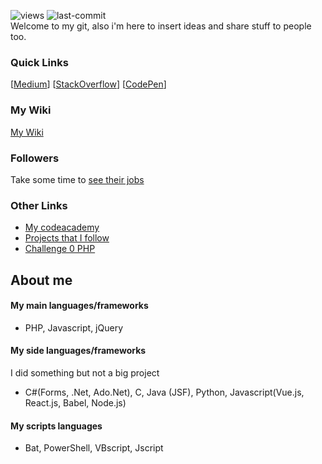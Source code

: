 
![views](https://visitor-badge.glitch.me/badge?page_id=78170.78170&left_color=black&right_color=gray) 
![last-commit](https://img.shields.io/github/last-commit/78170/78170?color=%23000&label=Last%20Update%20Date)<br/>
Welcome to my git, also i'm here to insert ideas and share stuff to people too.

### Quick Links
[[Medium](https://medium.com/@hiagosilverio)]
[[StackOverflow](https://joomla.stackexchange.com/users/8223/hiago-silv%c3%)]
[[CodePen](https://codepen.io/hiago_silverio)]

### My Wiki
[My Wiki](https://github.com/78170/my-wiki)

### Followers
Take some time to
[see their jobs](https://github.com/78170?tab=followers) 

### Other Links
- [My codeacademy](https://www.codecademy.com/profiles/hiago.silverio)
- [Projects that I follow](https://github.com/78170?tab=stars)
- [Challenge 0 PHP](https://github.com/hiagosilverio/challenge-0-php/blob/master/README.md)


## About me 

#### My main languages/frameworks 
- PHP, Javascript, jQuery

#### My side languages/frameworks
I did something but not a big project

- C#(Forms, .Net, Ado.Net), C, Java (JSF), Python, Javascript(Vue.js, React.js, Babel, Node.js)

#### My scripts languages
- Bat, PowerShell, VBscript, Jscript





